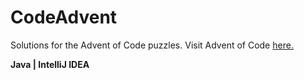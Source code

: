# CodeAdvent

Solutions for the Advent of Code puzzles.
Visit Advent of Code [here.](https://adventofcode.com/)

**Java | IntelliJ IDEA**
